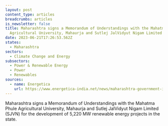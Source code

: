 ```yaml
---
layout: post
content_type: articles
breadcrumbs: articles
is_newsletter: false
title: Maharashtra signs a Memorandum of Understandings with the Mahatma Phule
  Agricultural University, Mahaurja and Sutlej JalVidyut Nigam Limited (SJVN)
date: 2023-06-21T17:26:53.562Z
states:
  - Maharashtra
sectors:
  - Climate Change and Energy
subsectors:
  - Power & Renewable Energy
  - Power
  - Renewables
sources:
  - name: Energetica
    url: https://www.energetica-india.net/news/maharashtra-government-inks-mou-for-5220-mw-renewable-power-projects-in-maharashtra
---
```

Maharashtra signs a Memorandum of Understandings with the Mahatma Phule Agricultural University, Mahaurja and Sutlej JalVidyut Nigam Limited (SJVN) for the development of 5,220 MW renewable energy projects in the state.
